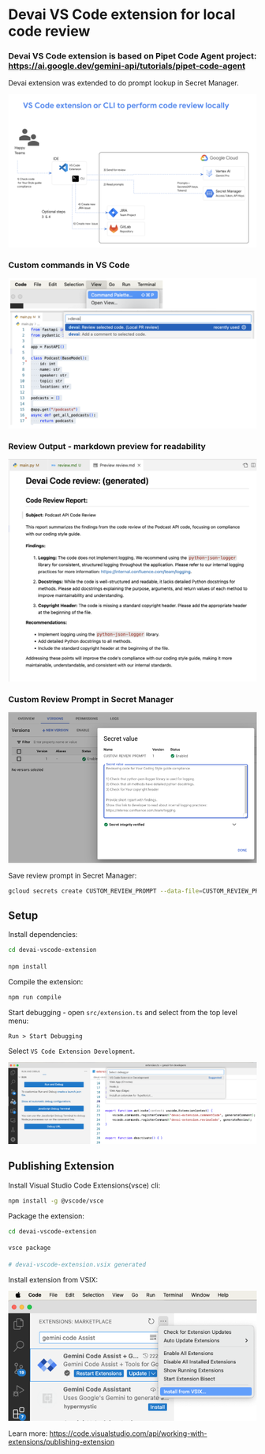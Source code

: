# Devai VS Code extension for local code review

### Devai VS Code extension is based on Pipet Code Agent project: https://ai.google.dev/gemini-api/tutorials/pipet-code-agent 

Devai extension was extended to do prompt lookup in Secret Manager.

![Devai VS Code Extension integration](../images/extension-diagram.png "Devai VS Code Extension integration")

###  Custom commands in VS Code

![Devai VS Code Extension Commands](../images/extension-devai-commands.png "Devai VS Code Extension Commands")

### Review Output - markdown preview for readability

![Devai VS Code Extension Output](../images/extension-review-output.png "Devai VS Code Extension Output")

### Custom Review Prompt in Secret Manager

![Devai VS Code Extension Review Prompt](../images/extension-custom-review-prompt.png "Devai VS Code Extension Review Prompt")

Save review prompt in Secret Manager:

```sh
gcloud secrets create CUSTOM_REVIEW_PROMPT --data-file=CUSTOM_REVIEW_PROMPT.txt
 ```


## Setup

Install dependencies:

```sh
cd devai-vscode-extension

npm install
```

Compile the extension:

```sh
npm run compile
```

Start debugging - open `src/extension.ts` and select from the top level menu:

```
Run > Start Debugging
```

Select `VS Code Extension Development`.

![Devai VS Code Extension Debugging](../images/extension-start-debugging.png "Devai VS Code Extension Debugging")


## Publishing Extension

Install Visual Studio Code Extensions(vsce) cli:

```sh
npm install -g @vscode/vsce
```

Package the extension:

```sh
cd devai-vscode-extension

vsce package

# devai-vscode-extension.vsix generated
```
Install extension from VSIX:

![Devai VS Code Extension Install](../images/extension-install-vsix.png "Devai VS Code Extension Install")

Learn more: https://code.visualstudio.com/api/working-with-extensions/publishing-extension